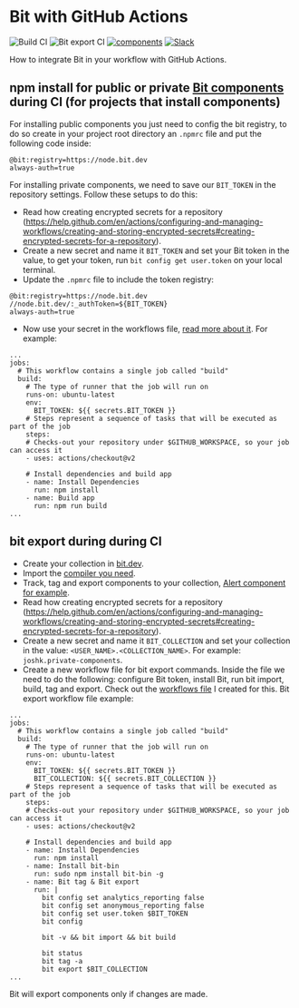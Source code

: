 # Bit with GitHub Actions

![Build CI](https://github.com/teambit/bit-with-github-actions/workflows/Build%20CI/badge.svg)
![Bit export CI](https://github.com/teambit/bit-with-github-actions/workflows/Bit%20export%20CI/badge.svg)
[![components](https://img.shields.io/badge/dynamic/json.svg?color=6e3991&label=components&query=payload.totalComponents&url=https%3A%2F%2Fapi.bit.dev%2Fscope%2Fjoshk%2Fbit-with-github-actions)](https://bit.dev/joshk/bit-with-github-actions)
[![Slack](https://badgen.now.sh/badge/chat/on%20Slack/cyan)](https://join.slack.com/t/bit-dev-community/shared_invite/enQtNzM2NzQ3MTQzMTg3LWI2YmFmZjQwMTkxNmFmNTVkYzU2MGI2YjgwMmJlZDdkNWVhOGIzZDFlYjg4MGRmOTM4ODAxNTIxMTMwNWVhMzg)

How to integrate Bit in your workflow with GitHub Actions.

## npm install for public or private [Bit components](https://github.com/teambit/bit) during CI (for projects that install components)

For installing public components you just need to config the bit registry, to do so create in your project root directory an `.npmrc` file and put the following code inside:
```
@bit:registry=https://node.bit.dev
always-auth=true
```

For installing private components, we need to save our `BIT_TOKEN` in the repository settings.
Follow these setups to do this:
- Read how creating encrypted secrets for a repository (https://help.github.com/en/actions/configuring-and-managing-workflows/creating-and-storing-encrypted-secrets#creating-encrypted-secrets-for-a-repository).
- Create a new secret and name it `BIT_TOKEN` and set your Bit token in the value, to get your token, run `bit config get user.token` on your local terminal.
- Update the `.npmrc` file to include the token registry:
```
@bit:registry=https://node.bit.dev
//node.bit.dev/:_authToken=${BIT_TOKEN}
always-auth=true
```
- Now use your secret in the workflows file, [read more about it](https://help.github.com/en/actions/configuring-and-managing-workflows/creating-and-storing-encrypted-secrets#using-encrypted-secrets-in-a-workflow).
For example:
```
...
jobs:
  # This workflow contains a single job called "build"
  build:
    # The type of runner that the job will run on
    runs-on: ubuntu-latest
    env:
      BIT_TOKEN: ${{ secrets.BIT_TOKEN }}
    # Steps represent a sequence of tasks that will be executed as part of the job
    steps:
    # Checks-out your repository under $GITHUB_WORKSPACE, so your job can access it
    - uses: actions/checkout@v2

    # Install dependencies and build app
    - name: Install Dependencies
      run: npm install
    - name: Build app
      run: npm run build
...
```

## bit export during during CI

- Create your collection in [bit.dev](bit.dev).
- Import the [compiler you need](https://bit.dev/bit/envs).
- Track, tag and export components to your collection, [Alert component for example](src/components/Alert.js).
- Read how creating encrypted secrets for a repository (https://help.github.com/en/actions/configuring-and-managing-workflows/creating-and-storing-encrypted-secrets#creating-encrypted-secrets-for-a-repository).
- Create a new secret and name it `BIT_COLLECTION` and set your collection in the value: `<USER_NAME>.<COLLECTION_NAME>`. For example: `joshk.private-components`.
- Create a new workflow file for bit export commands. Inside the file we need to do the following: configure Bit token, install Bit, run bit import, build, tag and export. Check out the [workflows file](.github/workflows/bitexport.yml) I created for this.
Bit export workflow file example:
```
...
jobs:
  # This workflow contains a single job called "build"
  build:
    # The type of runner that the job will run on
    runs-on: ubuntu-latest
    env:
      BIT_TOKEN: ${{ secrets.BIT_TOKEN }}
      BIT_COLLECTION: ${{ secrets.BIT_COLLECTION }}
    # Steps represent a sequence of tasks that will be executed as part of the job
    steps:
    # Checks-out your repository under $GITHUB_WORKSPACE, so your job can access it
    - uses: actions/checkout@v2

    # Install dependencies and build app
    - name: Install Dependencies
      run: npm install
    - name: Install bit-bin
      run: sudo npm install bit-bin -g
    - name: Bit tag & Bit export
      run: |
        bit config set analytics_reporting false
        bit config set anonymous_reporting false
        bit config set user.token $BIT_TOKEN
        bit config 

        bit -v && bit import && bit build

        bit status
        bit tag -a
        bit export $BIT_COLLECTION
...
```
Bit will export components only if changes are made.

